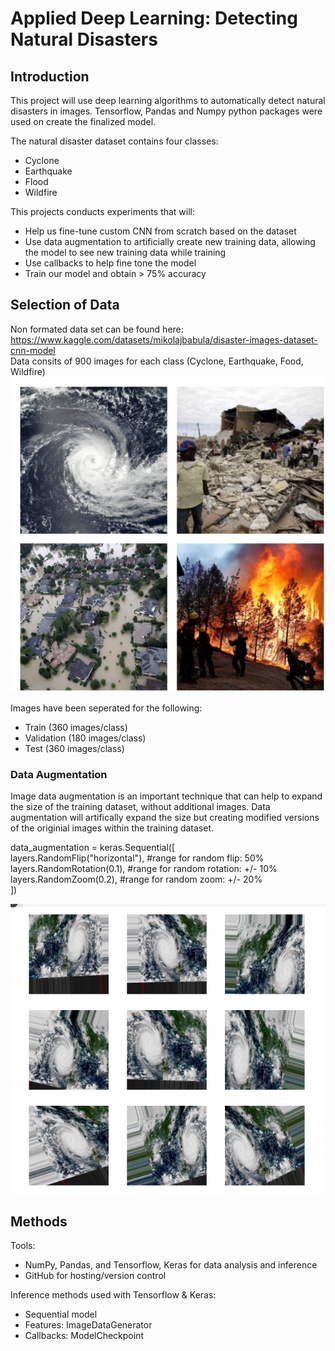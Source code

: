 # Applied Deep Learning: Detecting Natural Disasters

## Introduction
This project will use deep learning algorithms to automatically detect natural disasters in images. Tensorflow, Pandas and Numpy python packages were used on create the finalized model. 

The natural disaster dataset contains four classes:  
- Cyclone  
- Earthquake  
- Flood  
- Wildfire  

This projects conducts experiments that will:  
- Help us fine-tune custom CNN from scratch based on the dataset 
- Use data augmentation to artificially create new training data, allowing the model to see new training data while training  
- Use callbacks to help fine tone the model  
- Train our model and obtain > 75% accuracy  

## Selection of Data
Non formated data set can be found here: https://www.kaggle.com/datasets/mikolajbabula/disaster-images-dataset-cnn-model  
Data consits of 900 images for each class (Cyclone, Earthquake, Food, Wildfire)
![Natural Disaster Images](naturaldisaster.jpg)

Images have been seperated for the following:  
- Train (360 images/class)
- Validation (180 images/class)
- Test (360 images/class)

### Data Augmentation
Image data augmentation is an important technique that can help to expand the size of the training dataset, without additional images. Data augmentation will artifically expand the size but creating modified versions of the originial images within the training dataset.  


data_augmentation = keras.Sequential([  
        layers.RandomFlip("horizontal"),  #range for random flip: 50%  
        layers.RandomRotation(0.1),  #range for random rotation: +/- 10%  
        layers.RandomZoom(0.2), #range for random zoom: +/- 20%  
]) 

![Data Augmentation Example](data_augmentation_example.PNG)


## Methods
Tools:  
- NumPy, Pandas, and Tensorflow,  Keras for data analysis and inference  
- GitHub for hosting/version control  

Inference methods used with Tensorflow & Keras:  
- Sequential model  
- Features: ImageDataGenerator  
- Callbacks: ModelCheckpoint  

